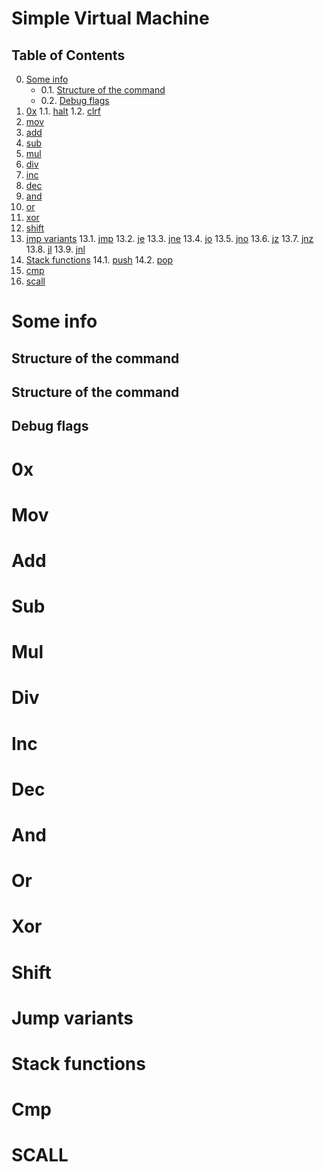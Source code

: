 # Simple Virtual Machine
## Table of Contents
0. [Some info](#si)
    - 0.1. [Structure of the command](#sotc)
    - 0.2. [Debug flags](#df)
1. [0x](#Zero)
    1.1. [halt](#halt)
    1.2. [clrf](#clrf)
2. [mov](#mov)
3. [add](#add)
4. [sub](#sub)
5. [mul](#mul)
6. [div](#div)
7. [inc](#inc)
8. [dec](#dec)
9. [and](#and)
10. [or](#or)
11. [xor](#xor)
12. [shift](#shift)
13. [jmp variants](#jmpInstr)
    13.1. [jmp](#jmp)
    13.2. [je](#je)
    13.3. [jne](#jne)
    13.4. [jo](#jo)
    13.5. [jno](#jno)
    13.6. [jz](#jz)
    13.7. [jnz](#jnz)
    13.8. [jl](#jl)
    13.9. [jnl](#jnl)
14. [Stack functions](#stk)
    14.1. [push](#push)
    14.2. [pop](#pop)
15. [cmp](#cmp)
17. [scall](#scall)

# Some info <a name="si"></a>
## Structure of the command <a name="sotc"></a>

## Structure of the command <a name="sotc"></a>

## Debug flags <a name="df"></a>

# 0x <a name="Zero"></a>

# Mov <a name="mov"></a>

# Add <a name="add"></a>

# Sub <a name="sub"></a>

# Mul <a name="mul"></a>

# Div <a name="div"></a>

# Inc <a name="inc"></a>

# Dec <a name="dec"></a>

# And <a name="and"></a>

# Or <a name="or"></a>

# Xor <a name="xor"></a>

# Shift <a name="shift"></a>

# Jump variants <a name="jumpInstr"></a>

# Stack functions <a name="dec"></a>

# Cmp <a name="cmp"></a>

# SCALL <a name="scall"></a>
